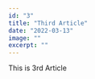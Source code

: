 ```yaml
---
id: "3"
title: "Third Article"
date: "2022-03-13"
image: ""
excerpt: ""
---
```


This is 3rd Article